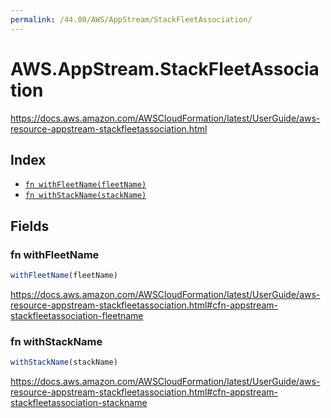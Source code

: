 ```yaml
---
permalink: /44.00/AWS/AppStream/StackFleetAssociation/
---
```


# AWS.AppStream.StackFleetAssociation

https://docs.aws.amazon.com/AWSCloudFormation/latest/UserGuide/aws-resource-appstream-stackfleetassociation.html

## Index

* [`fn withFleetName(fleetName)`](#fn-withfleetname)
* [`fn withStackName(stackName)`](#fn-withstackname)

## Fields

### fn withFleetName

```ts
withFleetName(fleetName)
```

https://docs.aws.amazon.com/AWSCloudFormation/latest/UserGuide/aws-resource-appstream-stackfleetassociation.html#cfn-appstream-stackfleetassociation-fleetname

### fn withStackName

```ts
withStackName(stackName)
```

https://docs.aws.amazon.com/AWSCloudFormation/latest/UserGuide/aws-resource-appstream-stackfleetassociation.html#cfn-appstream-stackfleetassociation-stackname